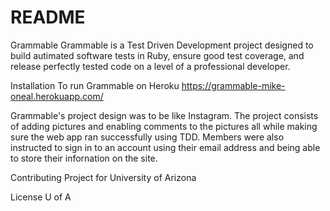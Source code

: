 # README

Grammable
Grammable is a Test Driven Development project designed to build autimated software tests in Ruby, ensure good test coverage, and release perfectly tested code on a level of a professional developer.

Installation
To run Grammable on Heroku https://grammable-mike-oneal.herokuapp.com/

Grammable's project design was to be like Instagram. The project consists of adding pictures and enabling comments to the pictures all while making sure the web app ran successfully using TDD. Members were also instructed to sign in to an account using their email address and being able to store their infornation on the site.

Contributing
Project for University of Arizona

License 
U of A
